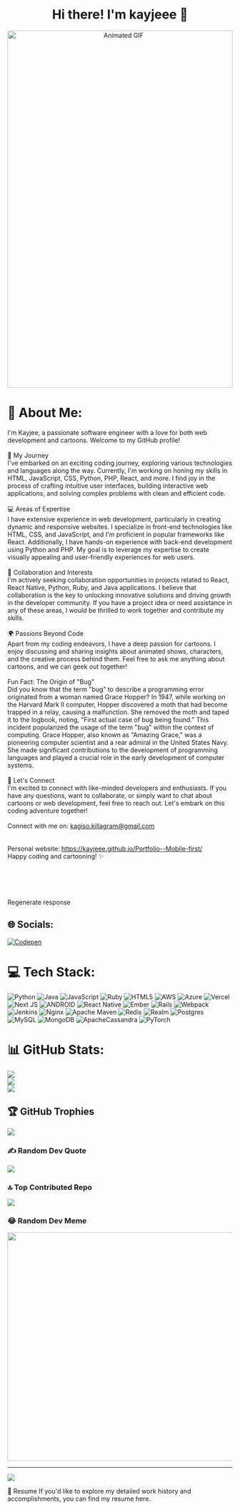 <h1 align="center">Hi there! I'm kayjeee 👋</h1>


<p align="center">
  <img src="https://media.giphy.com/media/3oKIPv2ZPduGEHtrOM/giphy.gif" alt="Animated GIF" height="800px" width="100%" />
</p>

# 💫 About Me:
I'm Kayjee, a passionate software engineer with a love for both web development and cartoons. Welcome to my GitHub profile!<br><br>🚀 My Journey<br>I've embarked on an exciting coding journey, exploring various technologies and languages along the way. Currently, I'm working on honing my skills in HTML, JavaScript, CSS, Python, PHP, React, and more. I find joy in the process of crafting intuitive user interfaces, building interactive web applications, and solving complex problems with clean and efficient code.<br><br>💻 Areas of Expertise<br>I have extensive experience in web development, particularly in creating dynamic and responsive websites. I specialize in front-end technologies like HTML, CSS, and JavaScript, and I'm proficient in popular frameworks like React. Additionally, I have hands-on experience with back-end development using Python and PHP. My goal is to leverage my expertise to create visually appealing and user-friendly experiences for web users.<br><br>🔧 Collaboration and Interests<br>I'm actively seeking collaboration opportunities in projects related to React, React Native, Python, Ruby, and Java applications. I believe that collaboration is the key to unlocking innovative solutions and driving growth in the developer community. If you have a project idea or need assistance in any of these areas, I would be thrilled to work together and contribute my skills.<br><br>🌍 Passions Beyond Code<br>Apart from my coding endeavors, I have a deep passion for cartoons. I enjoy discussing and sharing insights about animated shows, characters, and the creative process behind them. Feel free to ask me anything about cartoons, and we can geek out together!<br><br>Fun Fact: The Origin of "Bug"<br>Did you know that the term "bug" to describe a programming error originated from a woman named Grace Hopper? In 1947, while working on the Harvard Mark II computer, Hopper discovered a moth that had become trapped in a relay, causing a malfunction. She removed the moth and taped it to the logbook, noting, "First actual case of bug being found." This incident popularized the usage of the term "bug" within the context of computing. Grace Hopper, also known as "Amazing Grace," was a pioneering computer scientist and a rear admiral in the United States Navy. She made significant contributions to the development of programming languages and played a crucial role in the early development of computer systems.<br><br>🌱 Let's Connect<br>I'm excited to connect with like-minded developers and enthusiasts. If you have any questions, want to collaborate, or simply want to chat about cartoons or web development, feel free to reach out. Let's embark on this coding adventure together!<br><br>Connect with me on: kagiso.killagram@gmail.com<br><br><br>Personal website: https://kayjeee.github.io/Portfolio--Mobile-first/<br>Happy coding and cartooning! ✨<br><br><br><br><br><br>Regenerate response


## 🌐 Socials:
[![Codepen](https://img.shields.io/badge/Codepen-000000?style=for-the-badge&logo=codepen&logoColor=white)](https://codepen.io/@kayjee) 

# 💻 Tech Stack:
![Python](https://img.shields.io/badge/python-3670A0?style=for-the-badge&logo=python&logoColor=ffdd54) ![Java](https://img.shields.io/badge/java-%23ED8B00.svg?style=for-the-badge&logo=java&logoColor=white) ![JavaScript](https://img.shields.io/badge/javascript-%23323330.svg?style=for-the-badge&logo=javascript&logoColor=%23F7DF1E) ![Ruby](https://img.shields.io/badge/ruby-%23CC342D.svg?style=for-the-badge&logo=ruby&logoColor=white) ![HTML5](https://img.shields.io/badge/html5-%23E34F26.svg?style=for-the-badge&logo=html5&logoColor=white) ![AWS](https://img.shields.io/badge/AWS-%23FF9900.svg?style=for-the-badge&logo=amazon-aws&logoColor=white) ![Azure](https://img.shields.io/badge/azure-%230072C6.svg?style=for-the-badge&logo=azure-devops&logoColor=white) ![Vercel](https://img.shields.io/badge/vercel-%23000000.svg?style=for-the-badge&logo=vercel&logoColor=white) ![Next JS](https://img.shields.io/badge/Next-black?style=for-the-badge&logo=next.js&logoColor=white) ![ANDROID](https://img.shields.io/badge/android-%2320232a.svg?style=for-the-badge&logo=android&logoColor=%a4c639) ![React Native](https://img.shields.io/badge/react_native-%2320232a.svg?style=for-the-badge&logo=react&logoColor=%2361DAFB) ![Ember](https://img.shields.io/badge/ember-1C1E24?style=for-the-badge&logo=ember.js&logoColor=#D04A37) ![Rails](https://img.shields.io/badge/rails-%23CC0000.svg?style=for-the-badge&logo=ruby-on-rails&logoColor=white) ![Webpack](https://img.shields.io/badge/webpack-%238DD6F9.svg?style=for-the-badge&logo=webpack&logoColor=black) ![Jenkins](https://img.shields.io/badge/jenkins-%232C5263.svg?style=for-the-badge&logo=jenkins&logoColor=white) ![Nginx](https://img.shields.io/badge/nginx-%23009639.svg?style=for-the-badge&logo=nginx&logoColor=white) ![Apache Maven](https://img.shields.io/badge/Apache%20Maven-C71A36?style=for-the-badge&logo=Apache%20Maven&logoColor=white) ![Redis](https://img.shields.io/badge/redis-%23DD0031.svg?style=for-the-badge&logo=redis&logoColor=white) ![Realm](https://img.shields.io/badge/Realm-39477F?style=for-the-badge&logo=realm&logoColor=white) ![Postgres](https://img.shields.io/badge/postgres-%23316192.svg?style=for-the-badge&logo=postgresql&logoColor=white) ![MySQL](https://img.shields.io/badge/mysql-%2300f.svg?style=for-the-badge&logo=mysql&logoColor=white) ![MongoDB](https://img.shields.io/badge/MongoDB-%234ea94b.svg?style=for-the-badge&logo=mongodb&logoColor=white) ![ApacheCassandra](https://img.shields.io/badge/cassandra-%231287B1.svg?style=for-the-badge&logo=apache-cassandra&logoColor=white) ![PyTorch](https://img.shields.io/badge/PyTorch-%23EE4C2C.svg?style=for-the-badge&logo=PyTorch&logoColor=white)
# 📊 GitHub Stats:
![](https://github-readme-stats.vercel.app/api?username=kayjeee&theme=dark&hide_border=false&include_all_commits=true&count_private=true)<br/>
![](https://github-readme-streak-stats.herokuapp.com/?user=kayjeee&theme=dark&hide_border=false)<br/>
![](https://github-readme-stats.vercel.app/api/top-langs/?username=kayjeee&theme=dark&hide_border=false&include_all_commits=true&count_private=true&layout=compact)

## 🏆 GitHub Trophies
![](https://github-profile-trophy.vercel.app/?username=kayjeee&theme=radical&no-frame=false&no-bg=true&margin-w=4)

### ✍️ Random Dev Quote
![](https://quotes-github-readme.vercel.app/api?type=horizontal&theme=tokyonight)

### 🔝 Top Contributed Repo
![](https://github-contributor-stats.vercel.app/api?username=kayjeee&limit=5&theme=chalk&combine_all_yearly_contributions=true)

### 😂 Random Dev Meme
<img src="https://rm.up.railway.app/" width="512px"/>

---
[![](https://visitcount.itsvg.in/api?id=kayjeee&icon=0&color=0)](https://visitcount.itsvg.in)

📃 Resume
If you'd like to explore my detailed work history and accomplishments, you can find my resume here.
